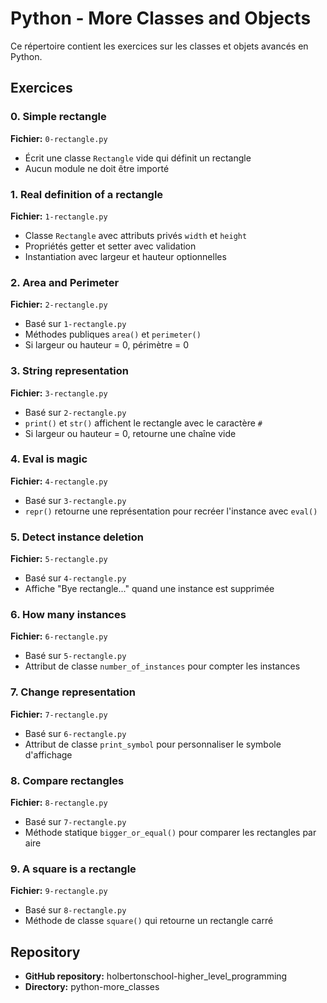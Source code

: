 # Python - More Classes and Objects

Ce répertoire contient les exercices sur les classes et objets avancés en Python.

## Exercices

### 0. Simple rectangle
**Fichier:** `0-rectangle.py`
- Écrit une classe `Rectangle` vide qui définit un rectangle
- Aucun module ne doit être importé

### 1. Real definition of a rectangle
**Fichier:** `1-rectangle.py`
- Classe `Rectangle` avec attributs privés `width` et `height`
- Propriétés getter et setter avec validation
- Instantiation avec largeur et hauteur optionnelles

### 2. Area and Perimeter
**Fichier:** `2-rectangle.py`
- Basé sur `1-rectangle.py`
- Méthodes publiques `area()` et `perimeter()`
- Si largeur ou hauteur = 0, périmètre = 0

### 3. String representation
**Fichier:** `3-rectangle.py`
- Basé sur `2-rectangle.py`
- `print()` et `str()` affichent le rectangle avec le caractère `#`
- Si largeur ou hauteur = 0, retourne une chaîne vide

### 4. Eval is magic
**Fichier:** `4-rectangle.py`
- Basé sur `3-rectangle.py`
- `repr()` retourne une représentation pour recréer l'instance avec `eval()`

### 5. Detect instance deletion
**Fichier:** `5-rectangle.py`
- Basé sur `4-rectangle.py`
- Affiche "Bye rectangle..." quand une instance est supprimée

### 6. How many instances
**Fichier:** `6-rectangle.py`
- Basé sur `5-rectangle.py`
- Attribut de classe `number_of_instances` pour compter les instances

### 7. Change representation
**Fichier:** `7-rectangle.py`
- Basé sur `6-rectangle.py`
- Attribut de classe `print_symbol` pour personnaliser le symbole d'affichage

### 8. Compare rectangles
**Fichier:** `8-rectangle.py`
- Basé sur `7-rectangle.py`
- Méthode statique `bigger_or_equal()` pour comparer les rectangles par aire

### 9. A square is a rectangle
**Fichier:** `9-rectangle.py`
- Basé sur `8-rectangle.py`
- Méthode de classe `square()` qui retourne un rectangle carré

## Repository
- **GitHub repository:** holbertonschool-higher_level_programming
- **Directory:** python-more_classes
